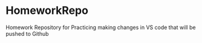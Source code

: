 # HomeworkRepo
Homework Repository for Practicing making changes in VS code that will be pushed to Github 
